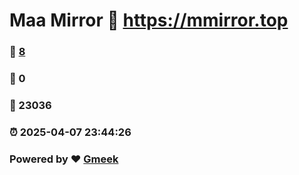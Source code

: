 # Maa Mirror :link: https://mmirror.top 
### :page_facing_up: [8](https://mmirror.top/tag.html) 
### :speech_balloon: 0 
### :hibiscus: 23036 
### :alarm_clock: 2025-04-07 23:44:26 
### Powered by :heart: [Gmeek](https://github.com/Meekdai/Gmeek)
